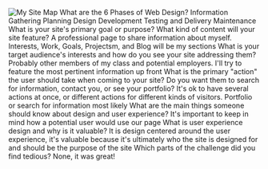![My Site Map](/imgs/sitemap.png)
What are the 6 Phases of Web Design?
	Information Gathering
	Planning
	Design
	Development
	Testing and Delivery
	Maintenance
What is your site's primary goal or purpose? What kind of content will your site feature?
	A professional page to share information about myself. Interests, Work, Goals, Projectsm, and Blog will be my sections
What is your target audience's interests and how do you see your site addressing them?
	Probably other members of my class and potential employers. I'll try to feature the most pertinent information up front
What is the primary "action" the user should take when coming to your site? Do you want them to search for information, contact you, or see your portfolio? It's ok to have several actions at once, or different actions for different kinds of visitors.
	Portfolio or search for information most likely
What are the main things someone should know about design and user experience?
	It's important to keep in mind how a potential user would use our page
What is user experience design and why is it valuable? 
	It is design centered around the user experience, it's valuable because it's ultimately who the site is designed for and should be the purpose of the site
Which parts of the challenge did you find tedious?
	None, it was great!